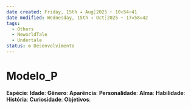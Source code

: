 ```yaml
---
date created: Friday, 15th ✦ Aug┆2025 ➣ 10▫54▫41 
date modified: Wednesday, 15th ✦ Oct┆2025 ➣ 17▫58▫42 
tags:
  - Others
  - NeworldTale
  - Undertale
status: ⚙️ Desenvolvimento
---
```

# Modelo_P
**Espécie**: 
**Idade**: 
**Gênero**: 
**Aparência**: 
**Personalidade**: 
**Alma**: 
**Habilidade**: 
**História**: 
**Curiosidade**: 
**Objetivos**: 